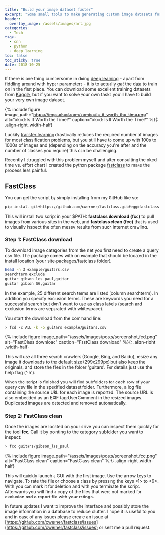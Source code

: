 ```yaml
---
title: "Build your image dataset faster"
excerpt: "Some small tools to make generating custom image datasets for building image classifiers less painful"
header:
  overlay_image: /assets/images/art.jpg 
categories:
  - Tech
tags:
  - cnn
  - python
  - deep learning
toc: false
toc_sticky: true
date: 2018-10-25
---
```


If there is one thing cumbersome in doing [deep learning](https://en.wikipedia.org/wiki/Deep_learning) - apart from fiddling around with hyper parameters - it is to actually *get* the data to train on in the first place. You can download some excellent training datasets from [Kaggle](https://www.kaggle.com/datasets), but if you want to solve your own tasks you'll have to build your very own image dataset. 

{%
include figure 
image_path="https://imgs.xkcd.com/comics/is_it_worth_the_time.png" 
alt="xkcd: Is It Worth the Time?" 
caption="xkcd: Is It Worth the Time?"
%}{: .align-right .width-half}

Luckily [transfer learning](http://cs231n.github.io/transfer-learning/) drastically reduces the required number of images for most classification problems, but you still have to come up with 100s to 1000s of images and (depending on the accuracy you're after and the number of classes you require) this can be challenging.  

Recently I struggled with this problem myself and after consulting the xkcd time vs. effort chart I created the python package [fastclass](https://github.com/cwerner/fastclass) to make the process less painful. 

## FastClass

You can get the script by simply installing from my GitHub like so:  

```bash
pip install git+https://github.com/cwerner/fastclass.git#egg=fastclass
```

This will install two script in your $PATH: **fastclass download (fcd)** to pull images from various sites in the web, and **fastclass clean (fcc)** that is used to visually inspect the often messy results from such internet crawling.  

### Step 1: FastClass download

To download image categories from the net you first need to create a query csv file. The package comes with on example that should be located in the install location (your site-packages/fastclass folder).

```bash
head -n 3 example/guitars.csv
searchterm,exclude
guitar gibson les paul,guitar
guitar gibson SG,guitar
```

In the example, 25 different search terms are listed (column searchterm). In addition you specify exclusion terms. These are keywords you need for a successful search but don't want to use as class labels (search and exclusion terms are separated with whitespace).

You start the download from the command line:

```bash
> fcd -c ALL -k -o guitars example/guitars.csv 
```

{%
include figure 
image_path="/assets/images/posts/screenshot_fcd.png" 
alt="FastClass download" 
caption="FastClass download"
%}{: .align-right .width-half}

This will use all three search crawlers (Google, Bing, and Baidu), resize any image it downloads to the default size (299x299px) but also keep the originals, and store the files in the folder 'guitars'. For details just use the help flag ('-h').  

When the script is finished you will find subfolders for each row of your query csv file in the specified dataset folder. Furthermore, a log file containing the source URL for each image is reported. The source URL is also embedded as an EXIF tag:UserComment in the resized images. Duplicated images are detected and removed automatically.

### Step 2: FastClass clean

Once the images are located on your drive you can inspect them quickly for the tool **fcc**. Call it by pointing to the category subfolder you want to inspect:

```bash
> fcc guitars/gibson_les_paul 
```

{%
include figure 
image_path="/assets/images/posts/screenshot_fcc.png" 
alt="FastClass clean" 
caption="FastClass clean"
%}{: .align-right .width-half}

This will quickly launch a GUI with the first image. Use the arrow keys to navigate. To rate the file or choose a class by pressing the keys <1> to <9>. With <d> you can mark it for deletion and with <x> you terminate the script. Afterwards you will find a copy of the files that were not marked for exclusion and a report file with your ratings.

In future updates I want to improve the interface and possibly store the image information in a database to reduce clutter. I hope it is useful to you and in case of any issues please create an issue at [https://github.com/cwerner/fastclass/issues](https://github.com/cwerner/fastclass/issues) or sent me a pull request.